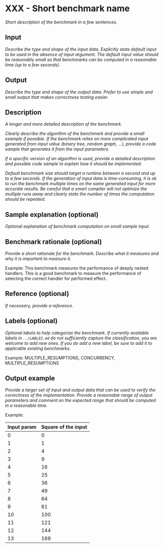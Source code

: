 # XXX - Short benchmark name

*Short description of the benchmark in a few sentences.*

## Input

*Describe the type and shape of the input data.
Explicitly state default input to be used in the absence of input argument.
The default input value should be reasonably small so that benchmarks can be computed in a reasonable time (up to a few seconds).*

## Output

*Describe the type and shape of the output data. Prefer to use simple and small output that makes correctness testing easier.*

## Description

*A longer and more detailed description of the benchmark.*

*Clearly describe the algorithm of the benchmark and provide a small example if possible.
If the benchmark relies on more complicated input generated from input value (binary tree, random graph, ...), provide a code sample that generates it from the input parameters.*

*If a specific version of an algorithm is used, provide a detailed description and possible code sample to explain how it should be implemented.*

*Default benchmark size should target a runtime between a second and up to a few seconds.
If the generation of input data is time-consuming, it is ok to run the benchmark multiple times on the same generated input for more accurate results.
Be careful that a smart compiler will not optimize the multiple runs away and clearly state the number of times the computation should be repeated.*

## Sample explanation (optional)

*Optional explanation of benchmark computation on small sample input.*

## Benchmark rationale (optional)

*Provide a short rationale for the benchmark.
Describe what it measures and why it is important to measure it.*

Example:
This benchmark measures the performance of deeply nested handlers.
This is a good benchmark to measure the performance of selecting the correct handler for performed effect.

## Reference (optional)

*If necessary, provide a reference.*

## Labels (optional)

*Optional labels to help categorize the benchmark.
If currently available labels in `../LABLES.md` do not sufficiently capture the classification, you are welcome to add new ones.
If you do add a new label, be sure to add it to applicable existing benchmarks.*

Example:
MULTIPLE_RESUMPTIONS, CONCURRENCY, MULTIPLE_RESUMPTIONS

## Output example

*Provide a larger set of input and output data that can be used to verify the correctness of the implementation.
Provide a reasonable range of output parameters and comment on the expected range that should be computed in a reasonable time.*

Example:

| Input param | Square of the input |
|--------|---------------------|
| 0 | 0 |
| 1 | 1 |
| 2 | 4 |
| 3 | 9 |
| 4 | 16 |
| 5 | 25 |
| 6 | 36 |
| 7 | 49 |
| 8 | 64 |
| 9 | 81 |
| 10 | 100 |
| 11 | 121 |
| 12 | 144 |
| 13 | 169 |
